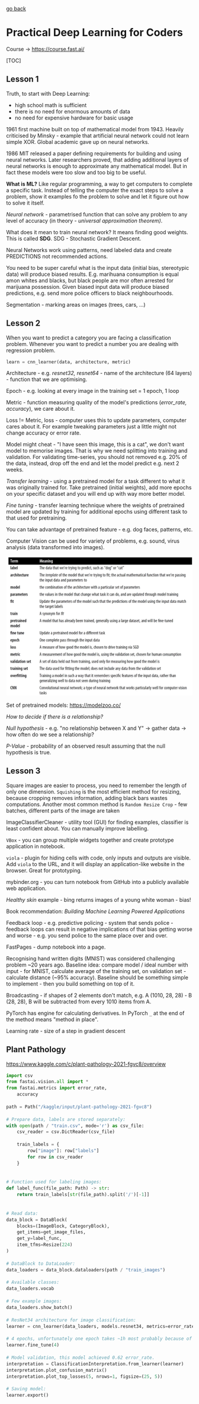 [go back](https://github.com/pkardas/learning)

# Practical Deep Learning for Coders

Course -> https://course.fast.ai/

[TOC]

## Lesson 1

Truth, to start with Deep Learning:

- high school math is sufficient
- there is no need for enormous amounts of data
- no need for expensive hardware for basic usage

1961 first machine built on top of mathematical model from 1943. Heavily criticised by Minsky - example that artificial
neural network could not learn simple XOR. Global academic gave up on neural networks.

1986 MIT released a paper defining requirements for building and using neural networks. Later researchers proved, that
adding additional layers of neural networks is enough to approximate any mathematical model. But in fact these models
were too slow and too big to be useful.

**What is ML?** Like regular programming, a way to get computers to complete a specific task. Instead of telling the
computer the exact steps to solve a problem, show it examples fo the problem to solve and let it figure out how to solve
it itself.

*Neural network* - parametrised function that can solve any problem to any level of accuracy (in theory - *universal
approximation theorem)*.

What does it mean to train neural network? It means finding good weights. This is called **SDG**. SDG - Stochastic
Gradient Descent.

Neural Networks work using patterns, need labeled data and create PREDICTIONS not recommended actions.

You need to be super careful what is the input data (initial bias, stereotypic data) will produce biased results. E.g.
marihuana consumption is equal amon whites and blacks, but black people are mor often arrested for marijuana possession.
Given biased input data will produce biased predictions, e.g. send more police officers to black neighbourhoods.

Segmentation - marking areas on images (trees, cars, ...)

## Lesson 2

When you want to predict a category you are facing a classification problem. Whenever you want to predict a number you
are dealing with regression problem.

```python
learn = cnn_learner(data, architecture, metric)
```

Architecture - e.g. *resnet32, resnet64* - name of the architecture (64 layers) - function that we are optimising.

Epoch - e.g. looking at every image in the training set = 1 epoch, 1 loop

Metric - function measuring quality of the model's predictions (*error_rate, accuracy*), we care about it.

Loss != Metric, loss - computer uses this to update parameters, computer cares about it. For example tweaking parameters
just a little might not change accuracy or error rate.

Model might cheat - "I have seen this image, this is a cat", we don't want model to memorise images. That is why we need
splitting into training and validation. For validating time-series, you should not removed e.g. 20% of the data, instead,
drop off the end and let the model predict e.g. next 2 weeks.

*Transfer learning* - using a pretrained model for a task different to what it was originally trained for. Take
pretrained (initial weights), add more epochs on your specific dataset and you will end up with way more better model.

*Fine tuning* - transfer learning technique where the weights of pretrained model are updated by training for additional
epochs using different task to that used for pretraining.

You can take advantage of pretrained feature - e.g. dog faces, patterns, etc.

Computer Vision can be used for variety of problems, e.g. sound, virus analysis (data transformed into images).

![fast-ai-1](../_images/fast-ai-1.png)

Set of pretrained models: https://modelzoo.co/

*How to decide if there is a relationship?*

*Null hypothesis* - e.g. "no relationship between X and Y" -> gather data -> how often do we see a relationship?

*P-Value* - probability of an observed result assuming that the null hypothesis is true.

## Lesson 3

Square images are easier to process, you need to remember the length of only one dimension. `Squishing` is the most
efficient method for resizing, because cropping removes information, adding black bars wastes computations. Another most
common method is `Random Resize Crop` - few batches, different parts of the image are taken

ImageClassifierCleaner - utility tool (GUI) for finding examples, classifier is least confident about. You can manually
improve labelling.

`VBox` - you can group multiple widgets together and create prototype application in notebook.

`viola` - plugin for hiding cells with code, only inputs and outputs are visible. Add `viola` to the URL, and it will
display an application-like website in the browser. Great for prototyping.

mybinder.org - you can turn notebook from GitHub into a publicly available web application.

*Healthy skin* example - bing returns images of a young white woman - bias!

Book recommendation: *Building Machine Learning Powered Applications*

Feedback loop - e.g. predictive policing - system that sends police - feedback loops can result in negative implications
of that bias getting worse and worse - e.g. you send police to the same place over and over.

FastPages - dump notebook into a page.

Recognising hand written digits (MNIST) was considered challenging problem ~20 years ago. Baseline idea: compare model /
ideal number with input - for MNIST, calculate average of the training set, on validation set - calculate distance (~95%
accuracy). Baseline should be something simple to implement - then you build something on top of it.

Broadcasting - if shapes of 2 elements don't match, e.g. A (1010, 28, 28) - B (28, 28), B will be subtracted from every
1010 items from A.

PyTorch has engine for calculating derivatives. In PyTorch `_`  at the end of the method means "method in place".

Learning rate - size of a step in gradient descent

## Plant Pathology

https://www.kaggle.com/c/plant-pathology-2021-fgvc8/overview

```python
import csv
from fastai.vision.all import *
from fastai.metrics import error_rate,
    accuracy

path = Path("/kaggle/input/plant-pathology-2021-fgvc8")

# Prepare data, labels are stored separately:
with open(path / "train.csv", mode='r') as csv_file:
    csv_reader = csv.DictReader(csv_file)

    train_labels = {
        row["image"]: row["labels"]
        for row in csv_reader
    }


# Function used for labeling images:
def label_func(file_path: Path) -> str:
    return train_labels[str(file_path).split('/')[-1]]


# Read data:
data_block = DataBlock(
    blocks=(ImageBlock, CategoryBlock),
    get_items=get_image_files,
    get_y=label_func,
    item_tfms=Resize(224)
)

# DataBlock to DataLoader:
data_loaders = data_block.dataloaders(path / "train_images")

# Available classes:
data_loaders.vocab

# Few example images:
data_loaders.show_batch()

# ResNet34 architecture for image classification:
learner = cnn_learner(data_loaders, models.resnet34, metrics=error_rate)

# 4 epochs, unfortunately one epoch takes ~1h most probably because of incorrect use of 'item_tfms' in DataBlock, which disables GPU usage:
learner.fine_tune(4)

# Model validation, this model achieved 0.62 error_rate. 
interpretation = ClassificationInterpretation.from_learner(learner)
interpretation.plot_confusion_matrix()
interpretation.plot_top_losses(5, nrows=1, figsize=(25, 5))

# Saving model:
learner.export()
```

